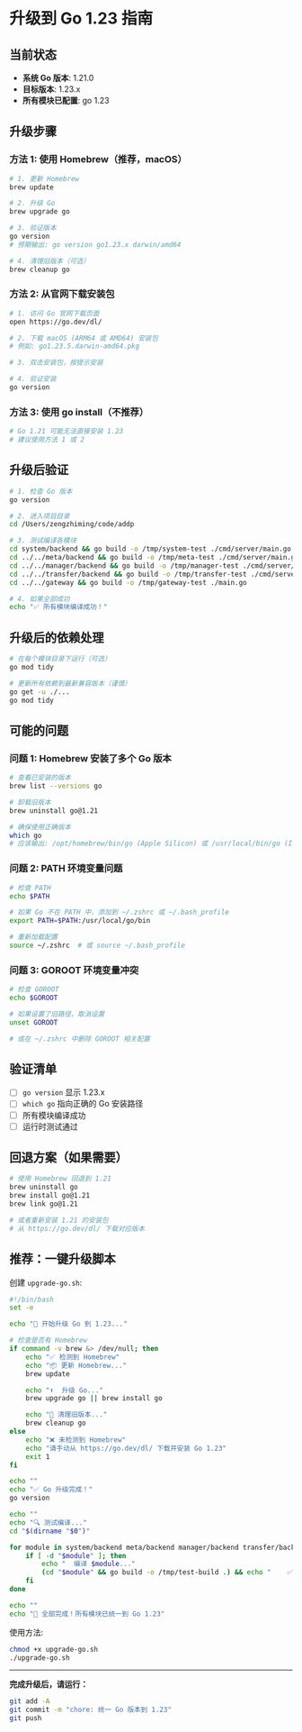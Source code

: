 # 升级到 Go 1.23 指南

## 当前状态
- **系统 Go 版本**: 1.21.0
- **目标版本**: 1.23.x
- **所有模块已配置**: go 1.23

## 升级步骤

### 方法 1: 使用 Homebrew（推荐，macOS）

```bash
# 1. 更新 Homebrew
brew update

# 2. 升级 Go
brew upgrade go

# 3. 验证版本
go version
# 预期输出: go version go1.23.x darwin/amd64

# 4. 清理旧版本（可选）
brew cleanup go
```

### 方法 2: 从官网下载安装包

```bash
# 1. 访问 Go 官网下载页面
open https://go.dev/dl/

# 2. 下载 macOS (ARM64 或 AMD64) 安装包
# 例如: go1.23.5.darwin-amd64.pkg

# 3. 双击安装包，按提示安装

# 4. 验证安装
go version
```

### 方法 3: 使用 go install（不推荐）

```bash
# Go 1.21 可能无法直接安装 1.23
# 建议使用方法 1 或 2
```

## 升级后验证

```bash
# 1. 检查 Go 版本
go version

# 2. 进入项目目录
cd /Users/zengzhiming/code/addp

# 3. 测试编译各模块
cd system/backend && go build -o /tmp/system-test ./cmd/server/main.go
cd ../../meta/backend && go build -o /tmp/meta-test ./cmd/server/main.go
cd ../../manager/backend && go build -o /tmp/manager-test ./cmd/server/main.go
cd ../../transfer/backend && go build -o /tmp/transfer-test ./cmd/server/main.go
cd ../../gateway && go build -o /tmp/gateway-test ./main.go

# 4. 如果全部成功
echo "✅ 所有模块编译成功！"
```

## 升级后的依赖处理

```bash
# 在每个模块目录下运行（可选）
go mod tidy

# 更新所有依赖到最新兼容版本（谨慎）
go get -u ./...
go mod tidy
```

## 可能的问题

### 问题 1: Homebrew 安装了多个 Go 版本

```bash
# 查看已安装的版本
brew list --versions go

# 卸载旧版本
brew uninstall go@1.21

# 确保使用正确版本
which go
# 应该输出: /opt/homebrew/bin/go (Apple Silicon) 或 /usr/local/bin/go (Intel)
```

### 问题 2: PATH 环境变量问题

```bash
# 检查 PATH
echo $PATH

# 如果 Go 不在 PATH 中，添加到 ~/.zshrc 或 ~/.bash_profile
export PATH=$PATH:/usr/local/go/bin

# 重新加载配置
source ~/.zshrc  # 或 source ~/.bash_profile
```

### 问题 3: GOROOT 环境变量冲突

```bash
# 检查 GOROOT
echo $GOROOT

# 如果设置了旧路径，取消设置
unset GOROOT

# 或在 ~/.zshrc 中删除 GOROOT 相关配置
```

## 验证清单

- [ ] `go version` 显示 1.23.x
- [ ] `which go` 指向正确的 Go 安装路径
- [ ] 所有模块编译成功
- [ ] 运行时测试通过

## 回退方案（如果需要）

```bash
# 使用 Homebrew 回退到 1.21
brew uninstall go
brew install go@1.21
brew link go@1.21

# 或者重新安装 1.21 的安装包
# 从 https://go.dev/dl/ 下载对应版本
```

## 推荐：一键升级脚本

创建 `upgrade-go.sh`:

```bash
#!/bin/bash
set -e

echo "🚀 开始升级 Go 到 1.23..."

# 检查是否有 Homebrew
if command -v brew &> /dev/null; then
    echo "✅ 检测到 Homebrew"
    echo "📦 更新 Homebrew..."
    brew update

    echo "⬆️  升级 Go..."
    brew upgrade go || brew install go

    echo "🧹 清理旧版本..."
    brew cleanup go
else
    echo "❌ 未检测到 Homebrew"
    echo "请手动从 https://go.dev/dl/ 下载并安装 Go 1.23"
    exit 1
fi

echo ""
echo "✅ Go 升级完成！"
go version

echo ""
echo "🔍 测试编译..."
cd "$(dirname "$0")"

for module in system/backend meta/backend manager/backend transfer/backend gateway; do
    if [ -d "$module" ]; then
        echo "  编译 $module..."
        (cd "$module" && go build -o /tmp/test-build .) && echo "    ✅ 成功"
    fi
done

echo ""
echo "🎉 全部完成！所有模块已统一到 Go 1.23"
```

使用方法:
```bash
chmod +x upgrade-go.sh
./upgrade-go.sh
```

---

**完成升级后，请运行：**
```bash
git add -A
git commit -m "chore: 统一 Go 版本到 1.23"
git push
```
